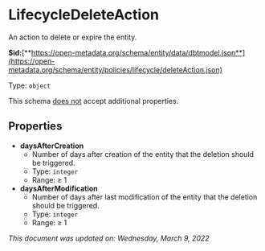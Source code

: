 # LifecycleDeleteAction

An action to delete or expire the entity.

**$id:**[**https://open-metadata.org/schema/entity/data/dbtmodel.json**](https://open-metadata.org/schema/entity/policies/lifecycle/deleteAction.json)

Type: `object`

This schema <u>does not</u> accept additional properties.

## Properties
 - **daysAfterCreation**
	 - Number of days after creation of the entity that the deletion should be triggered.
	 - Type: `integer`
	 - Range:  &ge; 1
 - **daysAfterModification**
	 - Number of days after last modification of the entity that the deletion should be triggered.
	 - Type: `integer`
	 - Range:  &ge; 1


_This document was updated on: Wednesday, March 9, 2022_